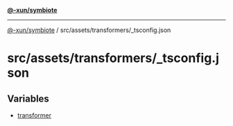 [**@-xun/symbiote**](../../../../README.md)

***

[@-xun/symbiote](../../../../README.md) / src/assets/transformers/\_tsconfig.json

# src/assets/transformers/\_tsconfig.json

## Variables

- [transformer](variables/transformer.md)
